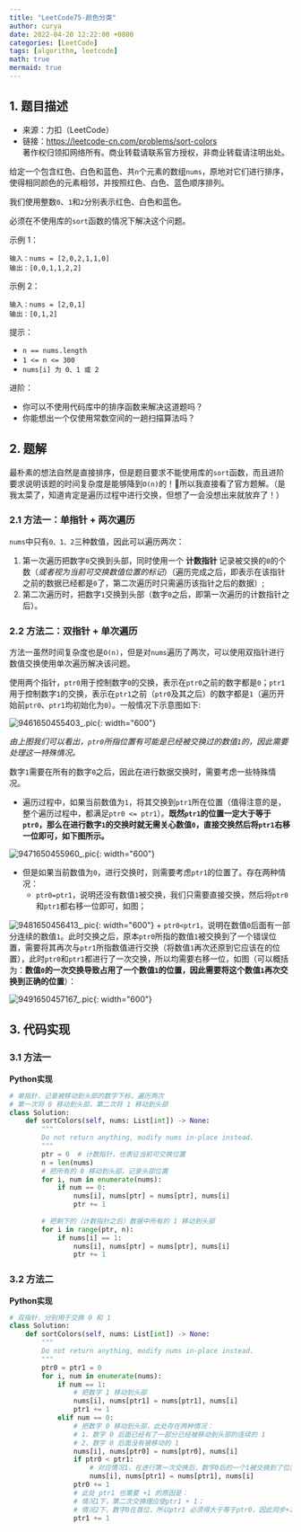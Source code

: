 ```yaml
---
title: "LeetCode75-颜色分类"
author: curya
date: 2022-04-20 12:22:00 +0800
categories: [LeetCode]
tags: [algorithm, leetcode]
math: true
mermaid: true
---
```


## 1. 题目描述
+ 来源：力扣（LeetCode）
+ 链接：https://leetcode-cn.com/problems/sort-colors \
著作权归领扣网络所有。商业转载请联系官方授权，非商业转载请注明出处。

给定一个包含红色、白色和蓝色、共`n`个元素的数组`nums`，原地对它们进行排序，使得相同颜色的元素相邻，并按照红色、白色、蓝色顺序排列。

我们使用整数`0`、`1`和`2`分别表示红色、白色和蓝色。

必须在不使用库的`sort`函数的情况下解决这个问题。

示例 1：
```
输入：nums = [2,0,2,1,1,0]
输出：[0,0,1,1,2,2]
```

示例 2：
```
输入：nums = [2,0,1]
输出：[0,1,2]
```

提示：
+ `n == nums.length`
+ `1 <= n <= 300`
+ `nums[i] 为 0、1 或 2`

进阶：
+ 你可以不使用代码库中的排序函数来解决这道题吗？
+ 你能想出一个仅使用常数空间的一趟扫描算法吗？

## 2. 题解
最朴素的想法自然是直接排序，但是题目要求不能使用库的`sort`函数，而且进阶要求说明该题的时间复杂度是能够降到`O(n)`的！🤔所以我直接看了官方题解。（是我太菜了，知道肯定是遍历过程中进行交换，但想了一会没想出来就放弃了！）

### 2.1 方法一：单指针 + 两次遍历
`nums`中只有`0、1、2`三种数值，因此可以遍历两次：
1. 第一次遍历把数字`0`交换到头部，同时使用一个 __计数指针__ 记录被交换的`0`的个数（_或者视为当前可交换数值位置的标记_）（遍历完成之后，即表示在该指针之前的数据已经都是`0`了，第二次遍历时只需遍历该指针之后的数据）;
2. 第二次遍历时，把数字`1`交换到头部（数字`0`之后，即第一次遍历的计数指针之后）。

### 2.2 方法二：双指针 + 单次遍历
方法一虽然时间复杂度也是`O(n)`，但是对`nums`遍历了两次，可以使用双指针进行数值交换使用单次遍历解决该问题。

使用两个指针，`ptr0`用于控制数字`0`的交换，表示在`ptr0`之前的数字都是`0`；`ptr1`用于控制数字`1`的交换，表示在`ptr1`之前（`ptr0`及其之后）的数字都是`1`（遍历开始前`ptr0`、`ptr1`均初始化为`0`）。一般情况下示意图如下:

![9461650455403_.pic](https://s2.loli.net/2022/04/20/TaofiKusPNIMSg6.png){: width="600"}

_由上图我们可以看出，`ptr0`所指位置有可能是已经被交换过的数值`1`的，因此需要处理这一特殊情况。_

数字`1`需要在所有的数字`0`之后，因此在进行数据交换时，需要考虑一些特殊情况。
+ 遍历过程中，如果当前数值为`1`，将其交换到`ptr1`所在位置（值得注意的是，整个遍历过程中，都满足`ptr0 <= ptr1`）。__既然`ptr1`的位置一定大于等于`ptr0`，那么在进行数字`1`的交换时就无需关心数值`0`，直接交换然后将`ptr1`右移一位即可，如下图所示。__

![9471650455960_.pic](https://s2.loli.net/2022/04/20/KTRYECyxtn8qlbf.png){: width="600"}
+ 但是如果当前数值为`0`，进行交换时，则需要考虑`ptr1`的位置了。存在两种情况：
    + `ptr0=ptr1`，说明还没有数值`1`被交换，我们只需要直接交换，然后将`ptr0`和`ptr1`都右移一位即可，如图；

![9481650456413_.pic](https://s2.loli.net/2022/04/20/a2Xjinzsr8NQ7hL.png){: width="600"}
    + `ptr0<ptr1`，说明在数值`0`后面有一部分连续的数值`1`。此时交换之后，原本`ptr0`所指的数值`1`被交换到了一个错误位置，需要将其再次与`ptr1`所指数值进行交换（将数值`1`再次还原到它应该在的位置），此时`ptr0`和`ptr1`都进行了一次交换，所以均需要右移一位，如图（可以概括为：__数值`0`的一次交换导致占用了一个数值`1`的位置，因此需要将这个数值`1`再次交换到正确的位置__）：

![9491650457167_.pic](https://s2.loli.net/2022/04/20/6YRwNQJ29pn4zZ5.png){: width="600"}

## 3. 代码实现

### 3.1 方法一
__Python实现__
```python
# 单指针，记录被移动到头部的数字下标，遍历两次
# 第一次将 0 移动到头部，第二次将 1 移动到头部
class Solution:
    def sortColors(self, nums: List[int]) -> None:
        """
        Do not return anything, modify nums in-place instead.
        """
        ptr = 0  # 计数指针，也表征当前可交换位置
        n = len(nums)
        # 把所有的 0 移动到头部，记录头部位置
        for i, num in enumerate(nums):
            if num == 0:
                nums[i], nums[ptr] = nums[ptr], nums[i]
                ptr += 1
            
        # 把剩下的（计数指针之后）数据中所有的 1 移动到头部
        for i in range(ptr, n):
            if nums[i] == 1:
                nums[i], nums[ptr] = nums[ptr], nums[i]
                ptr += 1
```

### 3.2 方法二
__Python实现__
```python
# 双指针，分别用于交换 0 和 1
class Solution:
    def sortColors(self, nums: List[int]) -> None:
        """
        Do not return anything, modify nums in-place instead.
        """
        ptr0 = ptr1 = 0
        for i, num in enumerate(nums):
            if num == 1:
                # 把数字 1 移动到头部
                nums[i], nums[ptr1] = nums[ptr1], nums[i]
                ptr1 += 1
            elif num == 0:
                # 把数字 0 移动到头部，此处存在两种情况：
                # 1、数字 0 后面已经有了一部分已经被移动到头部的连续的 1
                # 2、数字 0 后面没有被移动的 1
                nums[i], nums[ptr0] = nums[ptr0], nums[i]
                if ptr0 < ptr1:
                    # 对应情况1，在进行第一次交换后，数字0后的一个1被交换到了位置i，因此需要再次交换，将其放置于连续的1后面
                    nums[i], nums[ptr1] = nums[ptr1], nums[i]
                ptr0 += 1
                # 此处 ptr1 也需要 +1 的原因是：
                # 情况1下，第二次交换理应使ptr1 + 1；
                # 情况2下，数字0在首位，所以ptr1 必须得大于等于ptr0，因此同步+1
                ptr1 += 1
```